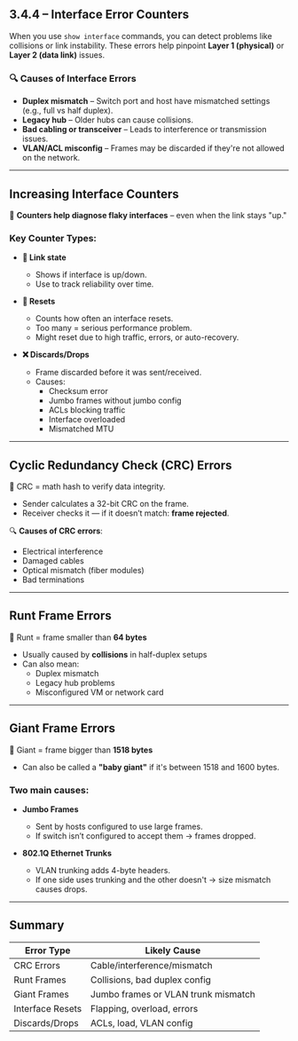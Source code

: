 ## 3.4.4 – Interface Error Counters

When you use `show interface` commands, you can detect problems like collisions or link instability. These errors help pinpoint **Layer 1 (physical)** or **Layer 2 (data link)** issues.

### 🔍 Causes of Interface Errors
- **Duplex mismatch** – Switch port and host have mismatched settings (e.g., full vs half duplex).
- **Legacy hub** – Older hubs can cause collisions.
- **Bad cabling or transceiver** – Leads to interference or transmission issues.
- **VLAN/ACL misconfig** – Frames may be discarded if they're not allowed on the network.

---

## Increasing Interface Counters

🧱 **Counters help diagnose flaky interfaces** – even when the link stays "up."

### Key Counter Types:

- **🔌 Link state**
  - Shows if interface is up/down.
  - Use to track reliability over time.

- **🔁 Resets**
  - Counts how often an interface resets.
  - Too many = serious performance problem.
  - Might reset due to high traffic, errors, or auto-recovery.

- **❌ Discards/Drops**
  - Frame discarded before it was sent/received.
  - Causes:
    - Checksum error
    - Jumbo frames without jumbo config
    - ACLs blocking traffic
    - Interface overloaded
    - Mismatched MTU

---

## Cyclic Redundancy Check (CRC) Errors

🧪 CRC = math hash to verify data integrity.
- Sender calculates a 32-bit CRC on the frame.
- Receiver checks it — if it doesn’t match: **frame rejected**.

🔍 **Causes of CRC errors**:
- Electrical interference
- Damaged cables
- Optical mismatch (fiber modules)
- Bad terminations

---

## Runt Frame Errors

🧱 Runt = frame smaller than **64 bytes**
- Usually caused by **collisions** in half-duplex setups
- Can also mean:
  - Duplex mismatch
  - Legacy hub problems
  - Misconfigured VM or network card

---

## Giant Frame Errors

🧱 Giant = frame bigger than **1518 bytes**
- Can also be called a **"baby giant"** if it's between 1518 and 1600 bytes.

### Two main causes:

- **Jumbo Frames**
  - Sent by hosts configured to use large frames.
  - If switch isn’t configured to accept them → frames dropped.

- **802.1Q Ethernet Trunks**
  - VLAN trunking adds 4-byte headers.
  - If one side uses trunking and the other doesn't → size mismatch causes drops.

---

## Summary

| Error Type         | Likely Cause                         |
|--------------------|--------------------------------------|
| CRC Errors         | Cable/interference/mismatch          |
| Runt Frames        | Collisions, bad duplex config        |
| Giant Frames       | Jumbo frames or VLAN trunk mismatch  |
| Interface Resets   | Flapping, overload, errors           |
| Discards/Drops     | ACLs, load, VLAN config              |

